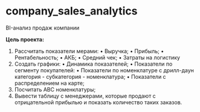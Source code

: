 # company_sales_analytics
BI-анализ продаж компании

**Цель проекта:**

1.	Рассчитать показатели мерами:
•	Выручка;
•	Прибыль;
•	Рентабельность;
•	АКБ;
•	Средний чек;
•	Затраты на логистику
2.	Создать графики:
•	Динамика показателей;
•	Показатели по сегменту покупателей:
•	Показатели по номенклатуре с дрилл-даун категория - субкатегория - номенклатура;
•	Показатели с распределением на карте;
3.	Посчитать АВС номенклатуры;
4.	Вывести таблицу с менеджерами, которые продают с отрицательной прибылью и показать количество таких заказов.
